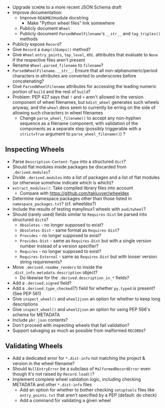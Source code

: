 - Upgrade `SCHEMA` to a more recent JSON Schema draft
- Improve documentation:
    - Improve `README`/module docstring
        - Make "Python wheel files" link somewhere
    - Publicly document `Wheel`
    - Publicly document `ParsedWheelFilename`'s `__str__` and `tag_triples()`
      methods
- Publicly expose `Record`?
- Give `Record` a `dump()`/`dumps()` method?
- Give `Wheel` `entry_points`, `top_level`, etc. attributes that evaluate to
  `None` if the respective files aren't present
- Rename `Wheel.parsed_filename` to `filename`?
- `ParsedWheelFilename.__str__`: Ensure that all non-alphanumeric/period
  characters in attributes are converted to underscores before concatenating?
- Give `ParsedWheelFilename` attributes for accessing the leading numeric
  portion of `build` and the rest of `build`?
- Problem: PEP 427 says that `!` and `+` aren't allowed in the version
  component of wheel filenames, but `bdist_wheel` generates such wheels anyway,
  and the `wheel` devs seem to currently be erring on the side of allowing such
  characters in wheel filenames
    - Change `parse_wheel_filename()` to accept any non-hyphen sequence as a
      filename component, with validation of the components as a separate step
      (possibly triggerable with a `strict=True` argument to
      `parse_wheel_filename()`) ?

Inspecting Wheels
-----------------
- Parse `Description-Content-Type` into a structured `dict`?
- Should flat modules inside packages be discarded from `.derived.modules`?
- Divide `.derived.modules` into a list of packages and a list of flat modules
  (or otherwise somehow indicate which is which)?
- `extract_modules()`: Take compiled library files into account
    - Compare with <https://github.com/takluyver/wheeldex>
- Determine namespace packages other than those listed in
  `namespace_packages.txt`?  (cf. wheeldex?)
- Include the results of testing manylinux1 wheels with `auditwheel`?
- Should (rarely used) fields similar to `Requires-Dist` be parsed into
  structured `dict`s?
    - `Obsoletes` - no longer supposed to exist?
    - `Obsoletes-Dist` - same format as `Requires-Dist`?
    - `Provides` - no longer supposed to exist?
    - `Provides-Dist` - same as `Requires-Dist` but with a single version
      number instead of a version specifier?
    - `Requires` - no longer supposed to exist?
    - `Requires-External` - same as `Requires-Dist` but with looser version
      string requirements?
- Move `.derived.readme_renders` to inside the
  `.dist_info.metadata.description` object?
    - Do likewise for the `.derived.description_in_*` fields?
- Add a `.derived.signed` field?
- Add a `.derived.type_checked`(?) field for whether `py.typed` is present?
  (See PEP 561)
- Give `inspect_wheel()` and `wheel2json` an option for whether to keep long
  descriptions
- Give `inspect_wheel()` and `wheel2json` an option for using PEP 566's schema
  for METADATA
- Include `pbr.json` contents?
- Don't proceed with inspecting wheels that fail validation?
- Support salvaging as much as possible from malformed `RECORD`s?

Validating Wheels
-----------------
- Add a dedicated error for `*.dist-info` not matching the project & version in
  the wheel filename?
- Should `NullEntryError` be a subclass of `MalformedRecordError` even though
  it's not raised by `Record.load()`?
- Implement complete wheel validation logic, including checking METADATA and
  other `*.dist-info` files
    - Add an option for whether to bother checking `setuptools` files like
      `entry_points.txt` that aren't specified by a PEP (default: do check)
    - Add a command for validating a given wheel
